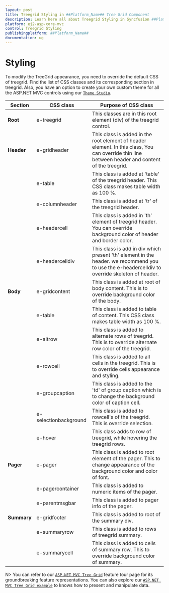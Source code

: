 ```yaml
---
layout: post
title: Treegrid Styling in ##Platform_Name## Tree Grid Component
description: Learn here all about Treegrid Styling in Syncfusion ##Platform_Name## Tree Grid component of Syncfusion Essential JS 2 and more.
platform: ej2-asp-core-mvc
control: Treegrid Styling
publishingplatform: ##Platform_Name##
documentation: ug
---
```



# Styling

To modify the TreeGrid appearance, you need to override the default CSS of treegrid. Find the list of CSS classes and its corresponding section in treegrid. Also, you have an option to create your own custom theme for all the ASP.NET MVC controls using our [`Theme Studio`](https://ej2.syncfusion.com/themestudio/?theme=material).

Section|CSS class|Purpose of CSS class
-----|-----|-----
**Root**|e-treegrid|This classes are in this root element (div) of the treegrid control.
**Header**|e-gridheader|This class is added in the root element of header element. In this class, You can override thin line between header and content of the treegrid.
||e-table|This class is added at 'table' of the treegrid header. This CSS class makes table width as 100 %.
||e-columnheader|This class is added at 'tr' of the treegrid header.
||e-headercell|This class is added in 'th' element of treegrid header. You can override background color of header and border color.
||e-headercelldiv|This class is add in div which present 'th' element in the header. we recommend you to use the e-headercelldiv to override skeleton of header.
**Body**|e-gridcontent|This class is added at root of body content. This is to override background color of the body.
||e-table|This class is added to table of content. This CSS class makes table width as 100 %.
||e-altrow|This class is added to alternate rows of treegrid. This is to override alternate row color of the treegrid.
||e-rowcell|This class is added to all cells in the treegrid. This is to override cells appearance and styling.
||e-groupcaption|This class is added to the 'td' of group caption which is to change the background color of caption cell.
||e-selectionbackground|This class is added to rowcell's of the treegrid. This is override selection.
||e-hover|This class adds to row of treegrid, while hovering the treegrid rows.
**Pager**|e-pager|This class is added to root element of the pager. This to change appearance of the background color and color of font.
||e-pagercontainer|This class is added to numeric items of the pager.
||e-parentmsgbar|This class is added to pager info of the pager.
**Summary**|e-gridfooter|This class is added to root of the summary div.
||e-summaryrow|This class is added to rows of treegrid summary.
||e-summarycell|This class is added to cells of summary row. This to override background color of summary.

N> You can refer to our [`ASP.NET MVC Tree Grid`](https://www.syncfusion.com/aspnet-mvc-ui-controls/tree-grid) feature tour page for its groundbreaking feature representations. You can also explore our [`ASP.NET MVC Tree Grid example`](https://ej2.syncfusion.com/aspnetmvc/TreeGrid/Overview#/material) to knows how to present and manipulate data.